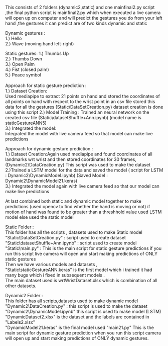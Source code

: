 This consists of 2 folders (dynamic2,static) and one mainfinal2.py script ,the final python script is mainfinal2.py which when executed a live camera will open up on computer and will predict the gestures you do from your left hand ,the gestures it can predict are of two kinds dynamic and static <br>

Dynamic gestures :<br>
1.) Hello<br>
2.) Wave (moving hand left-right)<br>

Static gestures:
1.) Thumbs Up<br>
2.) Thumbs Down<br>
3.) Open Palm<br>
4.) Fist (closed palm)<br>
5.) Peace symbol<br>
<br>
Approach for static gesture prediction :<br>
1.) Dataset Creation:<br>
Used mediapipe to extract 21 points on hand and stored the coordinates of all points on hand with respect to the wrist point in an csv file 
stored this data for all the gestures (Static\DataSetCreation.py) dataset creation is done using this script
2.) Model Training :
Trained an neural network on the created csv file (Static\datasetShuffle+Ann.ipynb) (model name is staticGestureANN5)<br>
3.) Integrated the model:<br>
Integrated the model with live camera feed so that model can make live predictions 

Approach for dynamic gesture prediction : <br>
1.) Dataset Creation:Again used mediapipe and found coordinates of all landmarks wrt wrist and then stored coordinates for 30 frames, (Dynamic2\DataCreation.py) This script was used to make the dataset
<br>
2.)Trained a LSTM model for the data and saved the model ( script for LSTM : Dynamic2\DynamicModel.ipynb) (Saved Model : Dynamic2\DynamicModel21.keras)
<br>
3.) Integrated the model again with live camera feed so that our model can make live predictions 


At last combined both static and dynamic model together to make predictions (used opencv to find whether the hand is moving or not) if motion of hand was found to be greater than a 
threshhold value used LSTM model else used the static model 


Static Folder :<br>
This folder has all the scripts , datasets used to make Static model <br>
"Static\DataSetCreation.py" : script used to create dataset<br>
"Static\datasetShuffle+Ann.ipynb" : script used to create model<br>
"Static\main.py" : This is the main script for static gesture predictions if you run this script live camera will open and start making predictions of ONLY static gestures <br>
Then we have various models and datasets , "Static\staticGestureANN.keras" is the first model which i trained it had many bugs which i fixed in subsequent models .<br>
The main dataset used is wrtWristDataset.xlsx which is combination of all other datasets.


Dynamic2 Folder :<br>
This folder has all scripts,datasets used to make dynamic model <br>
"Dynamic2\DataCreation.py" : this script is used to make the dataset <br>
"Dynamic2\DynamicModel.ipynb" this script is used to make model (LSTM)<br>
"DynamicDataset2.xlsx" is the dataset and the labels are contained in "Labels2.xlsx"<br>
"DynamicModel21.keras" is the final model used 
"main21.py" This is the main script for dynamic gesture prediction when you run this script camera will open up and start making predictions of ONLY dynamic gestures.
